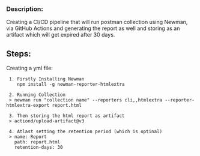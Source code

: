 ### Description:
Creating a CI/CD pipeline that will run postman collection using Newman, via GitHub Actions and generating the report as well and storing as an artifact which will get expired after 30 days.

## Steps:
Creating a yml file:
  
     1. Firstly Installing Newman
        npm install -g newman-reporter-htmlextra

     2. Running Collection
     > newman run "collection name" --reporters cli,,htmlextra --reporter-htmlextra-export report.html
      
     3. Then storing the html report as artifact
     > actiond/upload-artifact@v3
     
     4. Atlast setting the retention period (which is optinal)
     > name: Report
       path: report.html
       retention-days: 30
     
      
